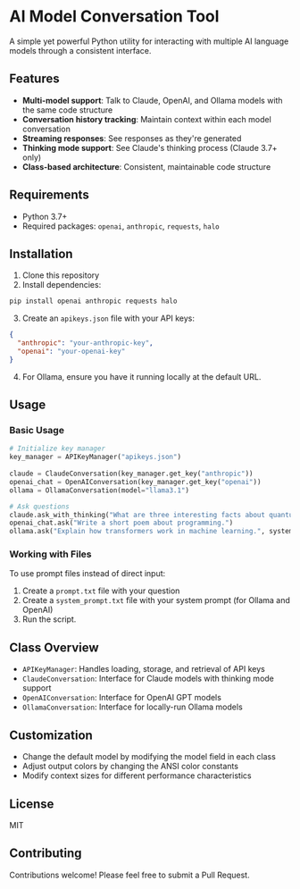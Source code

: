 # AI Model Conversation Tool

A simple yet powerful Python utility for interacting with multiple AI language models through a consistent interface.

## Features

- **Multi-model support**: Talk to Claude, OpenAI, and Ollama models with the same code structure
- **Conversation history tracking**: Maintain context within each model conversation
- **Streaming responses**: See responses as they're generated
- **Thinking mode support**: See Claude's thinking process (Claude 3.7+ only)
- **Class-based architecture**: Consistent, maintainable code structure

## Requirements

- Python 3.7+
- Required packages: `openai`, `anthropic`, `requests`, `halo`

## Installation

1. Clone this repository
2. Install dependencies:
```bash
pip install openai anthropic requests halo
```
3. Create an `apikeys.json` file with your API keys:
```json
{
  "anthropic": "your-anthropic-key",
  "openai": "your-openai-key"
}
```
4. For Ollama, ensure you have it running locally at the default URL.

## Usage

### Basic Usage

```python
# Initialize key manager
key_manager = APIKeyManager("apikeys.json")
    
claude = ClaudeConversation(key_manager.get_key("anthropic")) 
openai_chat = OpenAIConversation(key_manager.get_key("openai"))
ollama = OllamaConversation(model="llama3.1")

# Ask questions
claude.ask_with_thinking("What are three interesting facts about quantum computing?")
openai_chat.ask("Write a short poem about programming.")
ollama.ask("Explain how transformers work in machine learning.", system_prompt="Be concise and clear.")
```

### Working with Files

To use prompt files instead of direct input:

1. Create a `prompt.txt` file with your question
2. Create a `system_prompt.txt` file with your system prompt (for Ollama and OpenAI)
3. Run the script.

## Class Overview

- `APIKeyManager`: Handles loading, storage, and retrieval of API keys
- `ClaudeConversation`: Interface for Claude models with thinking mode support
- `OpenAIConversation`: Interface for OpenAI GPT models
- `OllamaConversation`: Interface for locally-run Ollama models

## Customization

- Change the default model by modifying the model field in each class
- Adjust output colors by changing the ANSI color constants
- Modify context sizes for different performance characteristics

## License

MIT

## Contributing

Contributions welcome! Please feel free to submit a Pull Request.